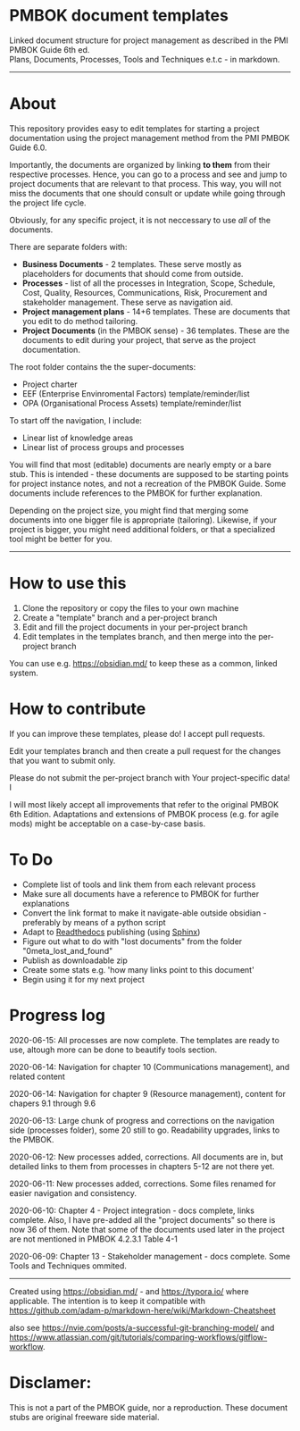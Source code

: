 # PMBOK document templates
Linked document structure for project management as described in the PMI PMBOK Guide 6th ed.  
Plans, Documents, Processes, Tools and Techniques e.t.c - in markdown.

---

# About

This repository provides easy to edit templates for starting a project documentation using the project management method from the PMI PMBOK Guide 6.0. 

Importantly, the documents are organized by linking **to them** from their respective processes. Hence, you can go to a process and see and jump to project documents that are relevant to that process. This way, you will not miss the documents that one should consult or update while going through the project life cycle.

Obviously, for any specific project, it is not neccessary to use *all* of the documents.

There are separate folders with:
- **Business Documents** - 2 templates. These serve mostly as placeholders for documents that should come from outside.
- **Processes** - list of all the processes in Integration, Scope, Schedule, Cost, Quality, Resources, Communications, Risk, Procurement and stakeholder management. These serve as navigation aid.
- **Project management plans** - 14+6 templates. These are documents that you edit to do method tailoring.
- **Project Documents** (in the PMBOK sense) - 36 templates. These are the documents to edit during your project, that serve as the project documentation. 



The root folder contains the the super-documents:
- Project charter
- EEF (Enterprise Envinromental Factors) template/reminder/list
- OPA (Organisational Process Assets) template/reminder/list



To start off the navigation, I include:

- Linear list of knowledge areas
- Linear list of process groups and processes



You will find that most (editable) documents are nearly empty or a bare stub. This is intended - these documents are supposed to be starting points for project instance notes, and not a recreation of the PMBOK Guide.  Some documents include references to the PMBOK for further explanation. 

Depending on the project size, you might find that merging some documents into one bigger file is appropriate (tailoring). Likewise, if your project is bigger, you might need additional folders, or that a specialized tool might be better for you.

------


# How to use this

1. Clone the repository or copy the files to your own machine
2. Create a "template" branch and a per-project branch
3. Edit and fill the project documents in your per-project branch
4. Edit templates in the templates branch, and then merge into the per-project branch

You can use e.g. https://obsidian.md/ to keep these as a common, linked system. 


# How to contribute

If you can improve these templates, please do! I accept pull requests.

Edit your templates branch and then create a pull request for the changes that you want to submit only.

Please do not submit the per-project branch with Your project-specific data! I

I will most likely accept all improvements that refer to the original PMBOK 6th Edition. Adaptations and extensions of PMBOK process (e.g. for agile mods) might be acceptable on a case-by-case basis.

# To Do

* Complete list of tools and link them from each relevant process
* Make sure all documents have a reference to PMBOK for further explanations
* Convert the link format to make it navigate-able outside obsidian - preferably by means of a python script
* Adapt to [Readthedocs](<https://readthedocs.org/>) publishing (using [Sphinx](<https://www.sphinx-doc.org/en/master/>))
* Figure out what to do with "lost documents" from the folder "0meta_lost_and_found"
* Publish as downloadable zip
* Create some stats  e.g. 'how many links point to this document'
* Begin using it for my next project

# Progress log



2020-06-15: All processes are now complete. The templates are ready to use, altough more can be done to beautify tools section.

2020-06-14: Navigation for chapter 10 (Communications management), and related content

2020-06-14: Navigation for  chapter 9 (Resource management), content for chapers 9.1 through 9.6

2020-06-13: Large chunk of progress and corrections on the navigation side (processes folder), some 20 still to go. Readability upgrades, links to the PMBOK.

2020-06-12: New processes added, corrections. All documents are in, but detailed links to them from processes in chapters 5-12 are not there yet.

2020-06-11: New processes added, corrections. Some files renamed for easier navigation and consistency.

2020-06-10: Chapter 4 - Project integration - docs complete, links complete. Also, I have pre-added all the "project documents" so there is now 36 of them. Note that some of the documents used later in the project are not mentioned in PMBOK 4.2.3.1 Table 4-1

2020-06-09: Chapter 13 - Stakeholder management - docs complete. Some Tools and Techniques ommited.

---

Created using https://obsidian.md/ - and https://typora.io/ where applicable. The intention is to keep it compatible with https://github.com/adam-p/markdown-here/wiki/Markdown-Cheatsheet



also see https://nvie.com/posts/a-successful-git-branching-model/ and https://www.atlassian.com/git/tutorials/comparing-workflows/gitflow-workflow. 


# Disclamer:

This is not a part of the  PMBOK guide, nor a reproduction. These document stubs are original freeware side material.

